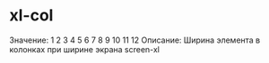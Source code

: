 # xl-col

Значение: 1 2 3 4 5 6 7 8 9 10 11 12
Описание: Ширина элемента в колонках при ширине экрана screen-xl